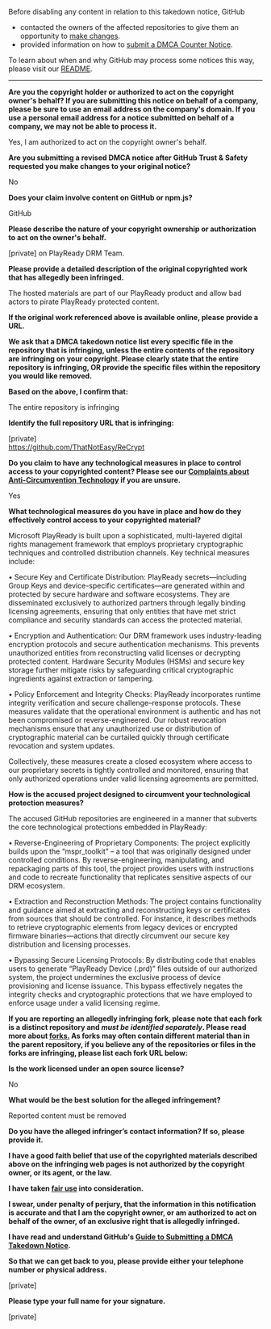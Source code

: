 Before disabling any content in relation to this takedown notice, GitHub
- contacted the owners of the affected repositories to give them an opportunity to [make changes](https://docs.github.com/en/github/site-policy/dmca-takedown-policy#a-how-does-this-actually-work).
- provided information on how to [submit a DMCA Counter Notice](https://docs.github.com/en/articles/guide-to-submitting-a-dmca-counter-notice).

To learn about when and why GitHub may process some notices this way, please visit our [README](https://github.com/github/dmca/blob/master/README.md#anatomy-of-a-takedown-notice).

---

**Are you the copyright holder or authorized to act on the copyright owner's behalf? If you are submitting this notice on behalf of a company, please be sure to use an email address on the company's domain. If you use a personal email address for a notice submitted on behalf of a company, we may not be able to process it.**

Yes, I am authorized to act on the copyright owner's behalf.

**Are you submitting a revised DMCA notice after GitHub Trust & Safety requested you make changes to your original notice?**

No

**Does your claim involve content on GitHub or npm.js?**

GitHub

**Please describe the nature of your copyright ownership or authorization to act on the owner's behalf.**

[private] on PlayReady DRM Team.

**Please provide a detailed description of the original copyrighted work that has allegedly been infringed.**

The hosted materials are part of our PlayReady product and allow bad actors to pirate PlayReady protected content.

**If the original work referenced above is available online, please provide a URL.**

**We ask that a DMCA takedown notice list every specific file in the repository that is infringing, unless the entire contents of the repository are infringing on your copyright. Please clearly state that the entire repository is infringing, OR provide the specific files within the repository you would like removed.**

**Based on the above, I confirm that:**

The entire repository is infringing

**Identify the full repository URL that is infringing:**

[private]  
https://github.com/ThatNotEasy/ReCrypt

**Do you claim to have any technological measures in place to control access to your copyrighted content? Please see our <a href="https://docs.github.com/articles/guide-to-submitting-a-dmca-takedown-notice#complaints-about-anti-circumvention-technology">Complaints about Anti-Circumvention Technology</a> if you are unsure.**

Yes

**What technological measures do you have in place and how do they effectively control access to your copyrighted material?**

Microsoft PlayReady is built upon a sophisticated, multi-layered digital rights management framework that employs proprietary cryptographic techniques and controlled distribution channels. Key technical measures include:

• Secure Key and Certificate Distribution: PlayReady secrets—including Group Keys and device-specific certificates—are generated within and protected by secure hardware and software ecosystems. They are disseminated exclusively to authorized partners through legally binding licensing agreements, ensuring that only entities that have met strict compliance and security standards can access the protected material.

• Encryption and Authentication: Our DRM framework uses industry-leading encryption protocols and secure authentication mechanisms. This prevents unauthorized entities from reconstructing valid licenses or decrypting protected content. Hardware Security Modules (HSMs) and secure key storage further mitigate risks by safeguarding critical cryptographic ingredients against extraction or tampering.

• Policy Enforcement and Integrity Checks: PlayReady incorporates runtime integrity verification and secure challenge–response protocols. These measures validate that the operational environment is authentic and has not been compromised or reverse-engineered. Our robust revocation mechanisms ensure that any unauthorized use or distribution of cryptographic material can be curtailed quickly through certificate revocation and system updates.

Collectively, these measures create a closed ecosystem where access to our proprietary secrets is tightly controlled and monitored, ensuring that only authorized operations under valid licensing agreements are permitted.

**How is the accused project designed to circumvent your technological protection measures?**

The accused GitHub repositories are engineered in a manner that subverts the core technological protections embedded in PlayReady:

• Reverse-Engineering of Proprietary Components: The project explicitly builds upon the “mspr_toolkit” – a tool that was originally designed under controlled conditions. By reverse-engineering, manipulating, and repackaging parts of this tool, the project provides users with instructions and code to recreate functionality that replicates sensitive aspects of our DRM ecosystem.

• Extraction and Reconstruction Methods: The project contains functionality and guidance aimed at extracting and reconstructing keys or certificates from sources that should be controlled. For instance, it describes methods to retrieve cryptographic elements from legacy devices or encrypted firmware binaries—actions that directly circumvent our secure key distribution and licensing processes.

• Bypassing Secure Licensing Protocols: By distributing code that enables users to generate “PlayReady Device (.prd)” files outside of our authorized system, the project undermines the exclusive process of device provisioning and license issuance. This bypass effectively negates the integrity checks and cryptographic protections that we have employed to enforce usage under a valid licensing regime.

**If you are reporting an allegedly infringing fork, please note that each fork is a distinct repository and <i>must be identified separately</i>. Please read more about <a href="https://docs.github.com/articles/dmca-takedown-policy#b-what-about-forks-or-whats-a-fork">forks.</a> As forks may often contain different material than in the parent repository, if you believe any of the repositories or files in the forks are infringing, please list each fork URL below:**

**Is the work licensed under an open source license?**

No

**What would be the best solution for the alleged infringement?**

Reported content must be removed

**Do you have the alleged infringer’s contact information? If so, please provide it.**

**I have a good faith belief that use of the copyrighted materials described above on the infringing web pages is not authorized by the copyright owner, or its agent, or the law.**

**I have taken <a href="https://www.lumendatabase.org/topics/22">fair use</a> into consideration.**

**I swear, under penalty of perjury, that the information in this notification is accurate and that I am the copyright owner, or am authorized to act on behalf of the owner, of an exclusive right that is allegedly infringed.**

**I have read and understand GitHub's <a href="https://docs.github.com/articles/guide-to-submitting-a-dmca-takedown-notice/">Guide to Submitting a DMCA Takedown Notice</a>.**

**So that we can get back to you, please provide either your telephone number or physical address.**

[private]

**Please type your full name for your signature.**

[private]
